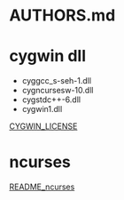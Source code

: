 # AUTHORS.md

# cygwin dll

* cyggcc_s-seh-1.dll
* cygncursesw-10.dll
* cygstdc++-6.dll
* cygwin1.dll

[CYGWIN_LICENSE](../CYGWIN_LICENSE)

# ncurses

[README_ncurses](../README_ncurses)
